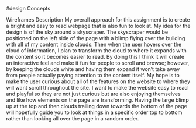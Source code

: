 #design Concepts

Wireframes Description
My overall approach for this assignment is to create a bright and easy to read webpage that is also fun to look at. My idea for the design is of the sky around a skyscraper. The skyscraper would be positioned on the left side of the page with a blimp flying over the building with all of my content inside clouds. Then when the user hovers over the cloud of information, I plan to transform the cloud to where it expands with the content so it becomes easier to read. By doing this I think it will create an interactive feel and make it fun for people to scroll and browse; however, by keeping the clouds white and having them expand it won’t take away from people actually paying attention to the content itself. My hope is to make the user curious about all of the features on the website to where they will want scroll throughout the site. I want to make the website easy to read and playful so they are not just curious but are also enjoying themselves and like how elements on the page are transforming.  Having the large blimp up at the top and then clouds trailing down towards the bottom of the page will hopefully guide you to look at things in a specific order top to bottom rather than looking all over the page in a random order. 
